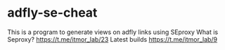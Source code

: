 # adfly-se-cheat
This is a program to generate views on adfly links using SEproxy
What is Seproxy? https://t.me/itmor_lab/23
Latest builds https://t.me/itmor_lab/9
